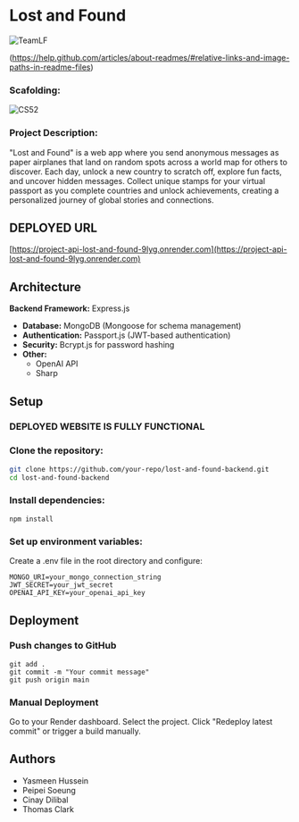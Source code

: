 # Lost and Found

![TeamLF](https://github.com/user-attachments/assets/113a7ed4-55be-469d-952c-5bd9aedaab07)

(https://help.github.com/articles/about-readmes/#relative-links-and-image-paths-in-readme-files)
### Scafolding:
![CS52](https://hackmd.io/_uploads/rJiE7PIcye.jpg)

### Project Description:

"Lost and Found" is a web app where you send anonymous messages as paper airplanes that land on random spots across a world map for others to discover. Each day, unlock a new country to scratch off, explore fun facts, and uncover hidden messages. Collect unique stamps for your virtual passport as you complete countries and unlock achievements, creating a personalized journey of global stories and connections.


## DEPLOYED URL
[https://project-api-lost-and-found-9lyg.onrender.com](https://project-api-lost-and-found-9lyg.onrender.com)


## Architecture
**Backend Framework:** Express.js  
- **Database:** MongoDB (Mongoose for schema management)  
- **Authentication:** Passport.js (JWT-based authentication)  
- **Security:** Bcrypt.js for password hashing  
- **Other:**  
  - OpenAI API  
  - Sharp 

## Setup

### DEPLOYED WEBSITE IS FULLY FUNCTIONAL

### Clone the repository:  
```sh
git clone https://github.com/your-repo/lost-and-found-backend.git
cd lost-and-found-backend
```
### Install dependencies:
```
npm install
```
### Set up environment variables:
Create a .env file in the root directory and configure:
```
MONGO_URI=your_mongo_connection_string
JWT_SECRET=your_jwt_secret
OPENAI_API_KEY=your_openai_api_key
```



## Deployment
### Push changes to GitHub
```
git add .
git commit -m "Your commit message"
git push origin main
```

### Manual Deployment
Go to your Render dashboard. Select the project. Click "Redeploy latest commit" or trigger a build manually.

## Authors

- Yasmeen Hussein
- Peipei Soeung
- Cinay Dilibal
- Thomas Clark
